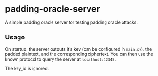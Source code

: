 # padding-oracle-server

A simple padding oracle server for testing padding oracle attacks.

## Usage

On startup, the server outputs it's key (can be configured in `main.py`), the padded plaintext, and the corresponding ciphertext.
You can then use the known protocol to query the server at `localhost:12345`.

The key_id is ignored.
